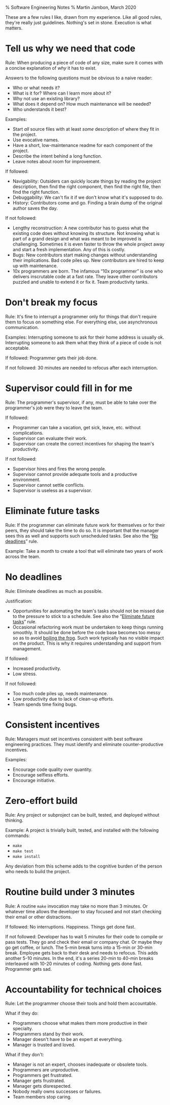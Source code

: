 % Software Engineering Notes
% Martin Jambon, March 2020

These are a few rules I like, drawn from my experience.
Like all good rules, they're really just guidelines. Nothing's
set in stone. Execution is what matters.

<!-- toc -->

Tell us why we need that code
==

Rule: When producing a piece of code of any size, make sure it
comes with a concise explanation of _why_ it has to exist.

Answers to the following questions must be obvious to a naive reader:

* Who or what needs it?
* What is it for? Where can I learn more about it?
* Why not use an existing library?
* What does it depend on? How much maintenance will be needed?
* Who understands it best?

Examples:

* Start _all_ source files with at least _some_ description of
  where they fit in the project.
* Use evocative names.
* Have a short, low-maintenance readme for each component of the
  project.
* Describe the intent behind a long function.
* Leave notes about room for improvement.

If followed:

* Navigability: Outsiders can quickly locate
  things by reading the project description, then
  find the right component, then find the right file, then
  find the right function.
* Debuggability: We can't fix it if we don't know what it's supposed to do.
* History: Contributors come and go. Finding a brain dump of
  the original author saves the day.

If not followed:

* Lengthy reconstruction: A new contributor has to guess what the
  existing code does without knowing its structure. Not knowing what
  is part of a grand design and what was meant to be improved
  is challenging. Sometimes it is even faster to throw the
  whole project away and start a fresh implementation. Any of this is
  costly.
* Bugs: New contributors start making changes without understanding
  their implications. Bad code piles up. New contributors are hired
  to keep up with maintenance.
* 10x programmers are born. The infamous “10x programmer” is one who
  delivers inscrutable code at a fast rate. They leave other contributors
  puzzled and unable to extend it or fix it. Team productivity tanks.

Don't break my focus
==

Rule: It's fine to interrupt a programmer only for things that don't
require them to focus on something else. For everything else, use
asynchronous communication.

Examples: Interrupting someone to ask for their home address is usually
ok. Interrupting someone to ask them what they think of a piece of
code is not acceptable.

If followed: Programmer gets their job done.

If not followed: 30 minutes are needed to refocus after each
interruption.

Supervisor could fill in for me
==

Rule: The programmer's supervisor, if any, must be able to take over
the programmer's job were they to leave the team.

If followed:

* Programmer can take a vacation, get sick, leave, etc. without complications.
* Supervisor can evaluate their work.
* Supervisor can create the correct incentives for shaping the team's
  productivity.

If not followed:

* Supervisor hires and fires the wrong people.
* Supervisor cannot provide adequate tools and a productive
  environment.
* Supervisor cannot settle conflicts.
* Supervisor is useless as a supervisor.

<a name="eliminate"></a>

Eliminate future tasks
==

Rule: If the programmer can eliminate future work for themselves or
for their peers, they should take the time to do so. It is important
that the manager sees this as well and supports such unscheduled
tasks. See also the “[No deadlines](#deadlines)” rule.

Example: Take a month to create a tool that will eliminate two years
of work across the team.

<a name="deadlines"></a>

No deadlines
==

Rule: Eliminate deadlines as much as possible.

Justification:

* Opportunities for automating the team's tasks should
  not be missed due to the pressure to stick to a schedule. See also
  the “[Eliminate future tasks](#eliminate)” rule.
* Occasional refactoring work must be undertaken to keep things
  running smoothly. It should be
  done before the code base becomes too messy so as to avoid
  [boiling the frog](https://en.wikipedia.org/wiki/Boiling_frog).
  Such work typically has no visible impact on the product.
  This is why it requires understanding and support from management.

If followed:

* Increased productivity.
* Low stress.

If not followed:

* Too much code piles up, needs maintenance.
* Low productivity due to lack of clean-up efforts.
* Team spends time fixing bugs.

Consistent incentives
==

Rule: Managers must set incentives consistent with
best software engineering practices. They must identify and eliminate
counter-productive incentives.

Examples:

* Encourage code quality over quantity.
* Encourage selfless efforts.
* Encourage initiative.

Zero-effort build
==

Rule: Any project or subproject can be built, tested, and
deployed without thinking.

Example: A project is trivially built, tested, and installed with the
following commands:

* `make`
* `make test`
* `make install`

Any deviation from this scheme adds to the cognitive burden of the
person who needs to build the project.

Routine build under 3 minutes
==

Rule: A routine `make` invocation may take no more than 3 minutes. Or
whatever time allows the developer to stay focused and not start
checking their email or other distractions.

If followed: No interruptions. Happiness. Things get done fast.

If not followed: Developer has to wait 5 minutes for
their code to compile or pass tests. They go and check their email or
company chat. Or maybe they go get coffee, or lunch. The 5-min break
turns into a 15-min or 30-min break. Employee gets back to their desk
and needs to refocus. This adds another 5-10 minutes. In the end, it's
a series 20-min to 40-min breaks interleaved with 10-20 minutes of
coding.  Nothing gets done fast. Programmer gets sad.

Accountability for technical choices
==

Rule: Let the programmer choose their tools and hold them
accountable.

What if they do:

* Programmers choose what makes them more productive in their
  specialty.
* Programmers stand by their work.
* Manager doesn't have to be an expert at everything.
* Manager is trusted and loved.

What if they don't:

* Manager is not an expert, chooses inadequate or obsolete tools.
* Programmers are unproductive.
* Programmers get frustrated.
* Manager gets frustrated.
* Manager gets disrespected.
* Nobody really owns successes or failures.
* Team members stop caring.
